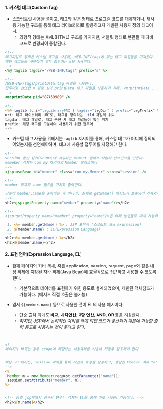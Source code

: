 
#### 1. 커스텀 태그(Custom Tag)

- 스크립트릿 사용을 줄이고, 태그와 같은 형태로 프로그램 코드를 대체하거나, 재사용 가능한 구조를 통해 태그 라이브러리로 활용하고자 개발된 사용자 정의 태그이다.
	- 외형적 형태는 XML(HTML) 구조를 가지지만, 서블릿 형태로 변환될 때 자바 코드로 변경되어 통합된다.

```jsp
<!-- 
태그파일로 정의된 커스텀 태그를 사용해, WEB-INF/tags에 있는 태그 파일들을 가져온다.
해당 태그들을 구분하기 위한 접두어는 m을 사용한다.
-->
<%@ taglib tagdir="/WEB-INF/tags" prefix="m" %>

<!-- 
/WEB-INF/tags/printData.tag 파일을 사용한다.
접두어로 선언한 m 경로 상의 printData 태그 파일을 사용하기 위해, <m:printData .../> 라고 사용하였다.
--> 
<m:printData pid="87459989" />

<!--
<%@ taglib (uri="tagLibraryURI | tagdir="tagDir" ) prefix="tagPrefix" %>
uri: 태그 라이브러리 URI로, 태그를 정의하는 .tld 파일의 위치
tagdir: 태그 파일로, 태그 구현 시 태그 파일들이 있는 위치
prefix: 해당 태그를 구분하여 사용하기 위한 접두어
-->
```
- 커스텀 태그 사용을 위해서는 `taglib` 지시어를 통해, 커스텀 태그가 어디에 정의되어있는지를 선언해야하며, 태그에 사용할 접두어를 지정해야 한다.

```jsp
<!-- 
session 공간 범위(scope)에 저장되는 Member 클래스 타입의 인스턴스를 만든다.
memeber 객체는 com.my 패키지의 Member 클래스이다. 
-->
<jsp:useBean id="member" class="com.my.Member" scope="session" />

<!-- 
member 객체의 name 필드를 가져와 출력한다. 

단순히 member.name을 출력하는 게 아니라, 실제로 getName() 메서드가 호출되어 가져와지는 것임을 알아야 한다.
-->
<h2><jsp:getProperty name="member" property="name"/></h2>

<!-- 
<jsp:getProperty name="member" property="name"/>은 아래 방법들로 대체 가능하다.

 1. <%= member.getName() %> : JSP 표현식 (스크립트 요소 expression)
 2. ${member.name} : EL(Expression Language)
-->
<h2><%= member.getName() %></h2>
<h2>${member.name}</h2>
```


#### 2. 표현 언어(Expression Language, EL) 

- 현재 페이지의 자바 객체, 혹은 application, session, request, page와 같은 내장 객체에 저장된 자바 객체(Java Bean)에 효율적으로 접근하고 사용할 수 있도록 한다.
	- 기본적으로 데이터를 표현하기 위한 용도로 설계되었으며, 제한된 객체참조가 가능하다. (메서드 직접 호출은 불가능)

- 앞서 `${member.name}` 등으로 사용한 것이 EL의 사용 예시이다.
	- 단순 출력 외에도 **비교, 사칙연산, 3항 연산, AND, OR** 등을 지원한다.
	- _하지만, JSP에서 논리적인 처리를 하게 되면 코드가 분산되기 때문에 가능한 출력 용도로 사용하는 것이 좋다고 한다._

```jsp


<!--
페이지가 바뀌는 경우 scope에 해당하는 내장객체를 사용해 저장후 참조해야 한다


해당 코드에서는, session 객체를 통해 세션에 속성을 설정하고, 생성한 Member 객체 "m"을 세션에 "member"라는 이름으로 저장했다.
-->
<%
 Member m = new Member(request.getParameter("name"));
 session.setAttribute("member", m);
%>


<!-- 동일 jsp내에서 선언된 변수나 객체는 EL을 통해 바로 사용이 가능하다. -->
<h2>${m.name}</h2>
```
